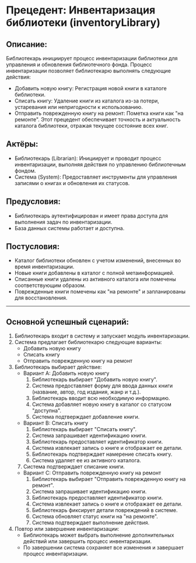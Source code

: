 # Прецедент: Инвентаризация библиотеки (inventoryLibrary)

## Описание:

Библиотекарь инициирует процесс инвентаризации библиотеки для управления и обновления библиотечного фонда. Процесс инвентаризации позволяет библиотекарю выполнять следующие действия:
- Добавить новую книгу: Регистрация новой книги в каталоге библиотеки.
- Списать книгу: Удаление книги из каталога из-за потери, устаревания или непригодности к использованию.
- Отправить поврежденную книгу на ремонт: Пометка книги как "на ремонте".
Этот прецедент обеспечивает точность и актуальность каталога библиотеки, отражая текущее состояние всех книг.

## Актёры:
- Библиотекарь (Librarian): Инициирует и проводит процесс инвентаризации, выполняя действия по управлению библиотечным фондом.
- Система (System): Предоставляет инструменты для управления записями о книгах и обновления их статусов.

## Предусловия:
- Библиотекарь аутентифицирован и имеет права доступа для выполнения задач по инвентаризации.
- База данных системы работает и доступна.

## Постусловия:
- Каталог библиотеки обновлен с учетом изменений, внесенных во время инвентаризации.
- Новые книги добавлены в каталог с полной метаинформацией.
- Списанные книги удалены из активного каталога или помечены соответствующим образом.
- Поврежденные книги помечены как "на ремонте" и запланированы для восстановления.

---

## Основной успешный сценарий:
1. Библиотекарь входит в систему и запускает модуль инвентаризации.
2. Система предлагает библиотекарю следующие варианты:
    - Добавить новую книгу
    - Списать книгу
    - Отправить поврежденную книгу на ремонт
3. Библиотекарь выбирает действие:
    - Вариант A: Добавить новую книгу
        1. Библиотекарь выбирает "Добавить новую книгу".
        2. Система предоставляет форму для ввода данных книги (название, автор, год издания, жанр и т.д.).
        3. Библиотекарь вводит всю необходимую информацию.
        4. Система добавляет новую книгу в каталог со статусом "доступна".
        5. Система подтверждает добавление книги.
    - Вариант B: Списать книгу
        1. Библиотекарь выбирает "Списать книгу".
        2. Система запрашивает идентификацию книги.
        3. Библиотекарь предоставляет идентификатор книги.
        4. Система извлекает запись о книге и отображает ее детали.
        5. Библиотекарь подтверждает намерение списать книгу.
        6. Система удаляет ее из активного каталога.
	7. Система подтверждает списание книги.
    - Вариант C: Отправить поврежденную книгу на ремонт
        1. Библиотекарь выбирает "Отправить поврежденную книгу на ремонт".
        2. Система запрашивает идентификацию книги.
        3. Библиотекарь предоставляет идентификатор книги.
        4. Система извлекает запись о книге и отображает ее детали.
        5. Библиотекарь фиксирует детали повреждений в системе.
        6. Система обновляет статус книги на "на ремонте".
        7. Система подтверждает выполнение действия.
4. Повтор или завершение инвентаризации:
    - Библиотекарь может выбрать выполнение дополнительных действий или завершить процесс инвентаризации.
    - По завершении система сохраняет все изменения и завершает процесс инвентаризации.
